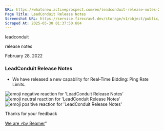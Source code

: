 ```yaml
---
URL: https://whatsnew.activeprospect.com/en/leadconduit-release-notes-249sFa0MUC
Page Title: LeadConduit Release Notes
Screenshot URL: https://service.firecrawl.dev/storage/v1/object/public/media/screenshot-bff165b1-0555-4e49-aa83-bc1e1d5e777d.png
Scraped At: 2025-05-30 01:37:50.804
---
```

leadconduit





release notes



February 28, 2022

### LeadConduit Release Notes

- We have released a new capability for Real-Time Bidding: Ping Rate Limits.

![emoji negative reaction for 'LeadConduit Release Notes'](https://app.getbeamer.com/images/emojiNeg.svg)![emoji neutral reaction for 'LeadConduit Release Notes'](https://app.getbeamer.com/images/emojiNeut.svg)![emoji positive reaction for 'LeadConduit Release Notes'](https://app.getbeamer.com/images/emojiPos.svg)

Thanks for your feedback

[We are ⚡by Beamer](https://www.getbeamer.com/?ref=watermark_MErKJCnu12412_public&company=ActiveProspect&watermarkRef=powered&utm_term=MErKJCnu12412&utm_content=ActiveProspect&utm_source=standalone&utm_medium=footer&utm_campaign=powered)"

